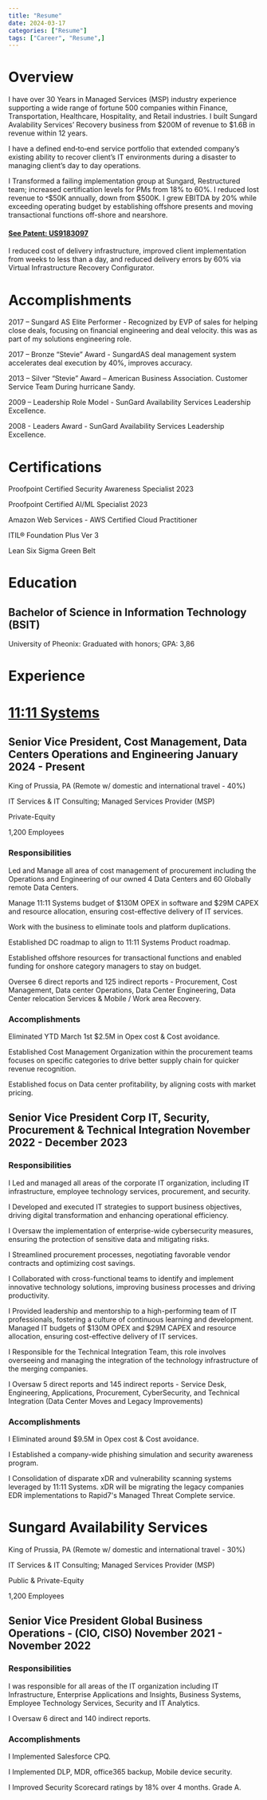 ```yaml
---
title: "Resume"
date: 2024-03-17
categories: ["Resume"]
tags: ["Career", "Resume",]
---
```


# Overview

I have over 30 Years in Managed Services (MSP) industry experience supporting a wide range of fortune 500 companies within Finance, Transportation, Healthcare, Hospitality, and Retail industries. I built Sungard Avalability Services’ Recovery business from $200M of revenue to $1.6B in revenue within 12 years. 

I have a defined end‐to‐end service portfolio that extended company’s existing ability to recover client’s IT environments during a disaster to managing client’s day to day operations.

I Transformed a failing implementation group at Sungard, Restructured team; increased certification levels for PMs from 18% to 60%. I reduced lost revenue to ˂$50K annually, down from $500K. I grew EBITDA by 20% while exceeding operating budget by establishing offshore presents and moving transactional functions off-shore and nearshore.


#### [See Patent: US9183097](https://ppubs.uspto.gov/dirsearch-public/print/downloadPdf/9183097)

I reduced cost of delivery infrastructure, improved client implementation from weeks to less than a day, and reduced delivery errors by 60% via Virtual Infrastructure Recovery Configurator.

# Accomplishments

2017 – Sungard AS Elite Performer - Recognized by EVP of sales for helping close deals, focusing on financial engineering and deal velocity. this was as part of my solutions engineering role.

2017 – Bronze “Stevie” Award - SungardAS deal management system accelerates deal execution by 40%, improves accuracy.

2013 – Silver “Stevie” Award – American Business Association. Customer Service Team  During hurricane Sandy.

2009 – Leadership Role Model - SunGard Availability Services Leadership Excellence.

2008 - Leaders Award - SunGard Availability Services Leadership Excellence.

# Certifications

Proofpoint Certified Security Awareness Specialist 2023 

Proofpoint Certified AI/ML Specialist 2023

Amazon Web Services - AWS Certified Cloud Practitioner

ITIL® Foundation Plus Ver 3

Lean Six Sigma Green Belt

# Education

## Bachelor of Science in Information Technology (BSIT)

University of Pheonix: Graduated with honors; GPA: 3,86

# Experience

# [11:11 Systems](https://1111systems.com/)

## Senior Vice President, Cost Management, Data Centers Operations and Engineering January 2024 - Present

King of Prussia, PA (Remote w/ domestic and international travel - 40%)

IT Services & IT Consulting; Managed Services Provider (MSP)

Private-Equity

1,200 Employees

### Responsibilities

Led and Manage all area of cost management of procurement including the Operations and Engineering of our owned 4 Data Centers and 60 Globally remote Data Centers.

Manage 11:11 Systems budget of $130M OPEX in software and $29M CAPEX and resource allocation, ensuring cost-effective delivery of IT services.

Work with the business to eliminate tools and platform duplications.

Established DC roadmap to align to 11:11 Systems Product roadmap.

Established offshore resources for transactional functions and enabled funding for onshore category managers to stay on budget.

Oversee 6 direct reports and 125 indirect reports - Procurement, Cost Management, Data center Operations, Data Center Engineering, Data Center relocation Services & Mobile / Work area Recovery.

### Accomplishments

Eliminated YTD March 1st $2.5M in Opex cost & Cost avoidance.

Established Cost Management Organization within the procurement teams focuses on specific categories to drive better supply chain for quicker revenue recognition.

Established focus on Data center profitability, by aligning costs with market pricing.

## Senior Vice President Corp IT, Security, Procurement & Technical Integration November 2022 - December 2023

### Responsibilities

I Led and managed all areas of the corporate IT organization, including IT infrastructure, employee technology services, procurement, and security.

I Developed and executed IT strategies to support business objectives, driving digital transformation and enhancing operational efficiency.

I Oversaw the implementation of enterprise-wide cybersecurity measures, ensuring the protection of sensitive data and mitigating risks.

I Streamlined procurement processes, negotiating favorable vendor contracts and optimizing cost savings.

I Collaborated with cross-functional teams to identify and implement innovative technology solutions, improving business processes and driving productivity.

I Provided leadership and mentorship to a high-performing team of IT professionals, fostering a culture of continuous learning and development.
Managed IT budgets of $130M OPEX and $29M CAPEX and resource allocation, ensuring cost-effective delivery of IT services.

I Responsible for the Technical Integration Team, this role involves overseeing and managing the integration of the technology infrastructure of the merging companies.

I Oversaw 5 direct reports and 145 indirect reports - Service Desk, Engineering, Applications, Procurement, CyberSecurity, and Technical Integration (Data Center Moves and Legacy Improvements)

### Accomplishments

I Eliminated around $9.5M in Opex cost & Cost avoidance.

I Established a company-wide phishing simulation and security awareness program.

I Consolidation of disparate xDR and vulnerability scanning systems leveraged by 11:11 Systems. xDR will be migrating the legacy companies EDR implementations to Rapid7's Managed Threat Complete service.

# Sungard Availability Services

King of Prussia, PA (Remote w/ domestic and international travel - 30%)

IT Services & IT Consulting; Managed Services Provider (MSP)

Public & Private-Equity

1,200 Employees

## Senior Vice President Global Business Operations - (CIO, CISO) November 2021 - November 2022

### Responsibilities

I was responsible for all areas of the IT organization including IT Infrastructure, Enterprise Applications and Insights, Business Systems, Employee Technology Services, Security and IT Analytics.

I Oversaw 6 direct and 140 indirect reports.

### Accomplishments

I Implemented Salesforce CPQ.

I Implemented DLP, MDR, office365 backup, Mobile device security.

I Improved Security Scorecard ratings by 18% over 4 months. Grade A.
